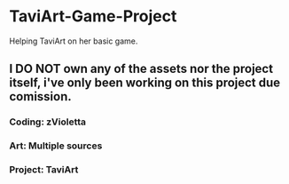 # TaviArt-Game-Project
Helping TaviArt on her basic game. 

## I DO NOT own any of the assets nor the project itself, i've only been working on this project due comission.
### Coding: zVioletta
### Art: Multiple sources
### Project: TaviArt
